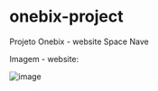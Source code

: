 # onebix-project
Projeto Onebix - website Space Nave

Imagem - website:

![image](https://user-images.githubusercontent.com/82301009/196815140-8372fc14-89f8-4738-8a65-ca5287574354.png)
